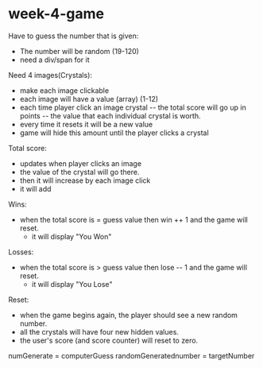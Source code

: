 # week-4-game

Have to guess the number that is given:
- The number will be random (19-120)
- need a div/span for it

Need 4 images(Crystals):
- make each image clickable
- each image will have a value (array) (1-12)
- each time player click an image crystal -- the total score will go up in points --  the value that each individual crystal is worth.
- every time it resets it will be a new value 
- game will hide this amount until the player clicks a crystal



Total score:
- updates when player clicks an image
- the value of the crystal will go there.
- then it will increase by each image  click
- it will add 

Wins:

- when the total score is = guess value then win ++ 1 and the game will reset. 
    - it will display "You Won"

Losses: 

- when the total score is > guess value then lose -- 1 and the game will reset. 
    - it will display "You Lose"

Reset:
 -  when the game begins again, the player should see a new random number. 
 - all the crystals will have four new hidden values. 
- the user's score (and score counter) will reset to zero.


numGenerate = computerGuess
randomGeneratednumber = targetNumber
